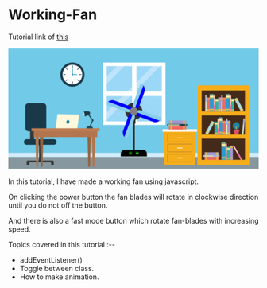 # Working-Fan

Tutorial link of [this](https://youtu.be/_JQL5jnVOFk)

![screenshot](Images/screenshot.png)

In this tutorial, I have made a working fan using javascript.

On clicking the power button the fan blades will rotate in clockwise direction until you do not off the button.

And there is also a fast mode button which rotate fan-blades with increasing speed.

Topics covered in this tutorial :--

* addEventListener()
* Toggle between class.
* How to make animation.

